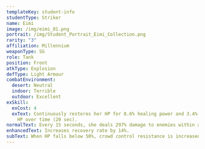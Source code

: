 ```yaml
---
templateKey: student-info
studentType: Striker
name: Eimi
image: /img/eimi_01.png
portrait: /img/Student_Portrait_Eimi_Collection.png
rarity: "3"
affiliation: Millennium
weaponType: SG
role: Tank
position: Front
atkType: Explosion
defType: Light Armour
combatEnvironment:
  desert: Neutral
  indoor: Terrible
  outdoor: Excellent
exSkill:
  exCost: 4
  exText: Continuously restores her HP for 8.6% healing power and 3.4% of missing
    HP over time (20 sec).
normalText: Every 15 seconds, she deals 297% damage to enemies within a fan-shaped area.
enhancedText: Increases recovery rate by 14%.
subText: When HP falls below 50%, crowd control resistance is increased by 20.1%.
---
```

